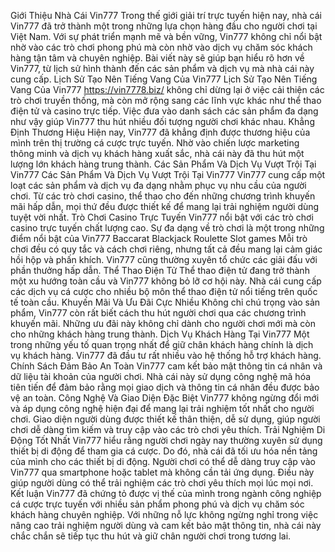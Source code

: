 Giới Thiệu Nhà Cái Vin777
Trong thế giới giải trí trực tuyến hiện nay, nhà cái Vin777 đã trở thành một trong những lựa chọn hàng đầu cho người chơi tại Việt Nam. Với sự phát triển mạnh mẽ và bền vững, Vin777 không chỉ nổi bật nhờ vào các trò chơi phong phú mà còn nhờ vào dịch vụ chăm sóc khách hàng tận tâm và chuyên nghiệp. Bài viết này sẽ giúp bạn hiểu rõ hơn về Vin777, từ lịch sử hình thành đến các sản phẩm và dịch vụ mà nhà cái này cung cấp.
Lịch Sử Tạo Nên Tiếng Vang Của Vin777
Lịch Sử Tạo Nên Tiếng Vang Của Vin777
https://vin7778.biz/  không chỉ dừng lại ở việc cải thiện các trò chơi truyền thống, mà còn mở rộng sang các lĩnh vực khác như thể thao điện tử và casino trực tiếp. Việc đưa vào danh sách các sản phẩm đa dạng như vậy giúp Vin777 thu hút nhiều đối tượng người chơi khác nhau.
Khẳng Định Thương Hiệu
Hiện nay, Vin777 đã khẳng định được thương hiệu của mình trên thị trường cá cược trực tuyến. Nhờ vào chiến lược marketing thông minh và dịch vụ khách hàng xuất sắc, nhà cái này đã thu hút một lượng lớn khách hàng trung thành.
Các Sản Phẩm Và Dịch Vụ Vượt Trội Tại Vin777
Các Sản Phẩm Và Dịch Vụ Vượt Trội Tại Vin777
Vin777 cung cấp một loạt các sản phẩm và dịch vụ đa dạng nhằm phục vụ nhu cầu của người chơi. Từ các trò chơi casino, thể thao cho đến những chương trình khuyến mãi hấp dẫn, mọi thứ đều được thiết kế để mang lại trải nghiệm người dùng tuyệt vời nhất.
Trò Chơi Casino Trực Tuyến
Vin777 nổi bật với các trò chơi casino trực tuyến chất lượng cao.
Sự đa dạng về trò chơi là một trong những điểm nổi bật của Vin777
Baccarat
Blackjack
Roulette
Slot games
Mỗi trò chơi đều có quy tắc và cách chơi riêng, nhưng tất cả đều mang lại cảm giác hồi hộp và phấn khích. Vin777 cũng thường xuyên tổ chức các giải đấu với phần thưởng hấp dẫn.
Thể Thao Điện Tử
Thể thao điện tử đang trở thành một xu hướng toàn cầu và Vin777 không bỏ lỡ cơ hội này. Nhà cái cung cấp các dịch vụ cá cược cho nhiều bộ môn thể thao điện tử nổi tiếng trên quốc tế toàn cầu.
Khuyến Mãi Và Ưu Đãi Cực Nhiều
Không chỉ chú trọng vào sản phẩm, Vin777 còn rất biết cách thu hút người chơi qua các chương trình khuyến mãi. Những ưu đãi này không chỉ dành cho người chơi mới mà còn cho những khách hàng trung thành.
Dịch Vụ Khách Hàng Tại Vin777
Một trong những yếu tố quan trọng nhất để giữ chân khách hàng chính là dịch vụ khách hàng. Vin777 đã đầu tư rất nhiều vào hệ thống hỗ trợ khách hàng.
Chính Sách Đảm Bảo An Toàn
Vin777 cam kết bảo mật thông tin cá nhân và dữ liệu tài khoản của người chơi. Nhà cái này sử dụng công nghệ mã hóa tiên tiến để đảm bảo rằng mọi giao dịch và thông tin cá nhân đều được bảo vệ an toàn.
Công Nghệ Và Giao Diện Đặc Biệt
Vin777 không ngừng đổi mới và áp dụng công nghệ hiện đại để mang lại trải nghiệm tốt nhất cho người chơi. Giao diện người dùng được thiết kế thân thiện, dễ sử dụng, giúp người chơi dễ dàng tìm kiếm và truy cập vào các trò chơi yêu thích.
Trải Nghiệm Di Động Tốt Nhất
Vin777 hiểu rằng người chơi ngày nay thường xuyên sử dụng thiết bị di động để tham gia cá cược. Do đó, nhà cái đã tối ưu hóa nền tảng của mình cho các thiết bị di động.
Người chơi có thể dễ dàng truy cập vào Vin777 qua smartphone hoặc tablet mà không cần tải ứng dụng. Điều này giúp người dùng có thể trải nghiệm các trò chơi yêu thích mọi lúc mọi nơi.
Kết luận
Vin777 đã chứng tỏ được vị thế của mình trong ngành công nghiệp cá cược trực tuyến với nhiều sản phẩm phong phú và dịch vụ chăm sóc khách hàng chuyên nghiệp. Với những nỗ lực không ngừng nghỉ trong việc nâng cao trải nghiệm người dùng và cam kết bảo mật thông tin, nhà cái này chắc chắn sẽ tiếp tục thu hút và giữ chân người chơi trong tương lai. 

